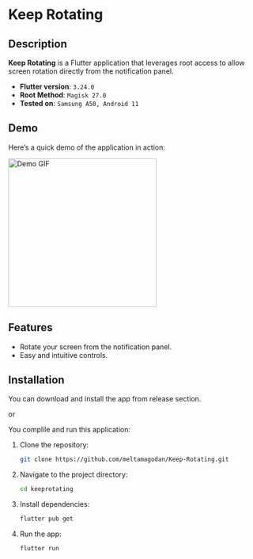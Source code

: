 
# Keep Rotating

## Description

**Keep Rotating** is a Flutter application that leverages root access to allow screen rotation directly from the notification panel.

- **Flutter version**: ```3.24.0```
- **Root Method**: ```Magisk 27.0```
- **Tested on**: ```Samsung A50, Android 11```

## Demo

Here’s a quick demo of the application in action:

<img src="https://github.com/meltamagodan/Keep-Rotating/blob/main/show.gif" alt="Demo GIF" width="300" />

## Features

- Rotate your screen from the notification panel.
- Easy and intuitive controls.

## Installation

You can download and install the app from release section.

or

You complile and run this application:

1. Clone the repository:
   ```bash
   git clone https://github.com/meltamagodan/Keep-Rotating.git
   ```
2. Navigate to the project directory:
   ```bash
   cd keeprotating
   ```
3. Install dependencies:
   ```bash
   flutter pub get
   ```
4. Run the app:
   ```bash
   flutter run
   ```

